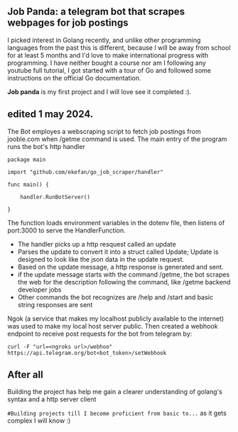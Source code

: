 ## Job Panda: a telegram bot that scrapes webpages for job postings

I picked interest in Golang recently, and unlike other programming languages from the past
this is different, because I will be  away from school for at least 5 months and I'd love to
make international progress with programming. I have neither bought a course nor am I following 
any youtube full tutorial, I got started with a tour of Go and followed some instructions on the 
official Go documentation.

**Job panda** is my first project and I will love see it completed :).

## edited 1 may 2024.
The Bot employes a webscraping script to fetch job postings from jooble.com when /getme command is used.
The main entry of the program runs the bot's http handler
```
package main

import "github.com/ekefan/go_job_scraper/handler"

func main() {
	
	handler.RunBotServer()

}
```
The function loads environment variables in the dotenv file, then listens of port:3000 to serve the HandlerFunction.
- The handler picks up a http resquest called an update
- Parses the update to convert it into a struct called Update; Update is designed to look like the json data in the 
update request.
- Based on the update message, a http response is generated and sent.
- if the update message starts with the command /getme, the bot scrapes the web for the description
following the command, like /getme backend developer jobs
- Other commands the bot recognizes are /help and /start and basic string responses are sent 

Ngok (a service that makes my localhost publicly available to the internet) was used to make my local host server public.
Then created a webhook endpoint to receive post requests for the bot from telegram by:

```
curl -F "url=<ngroks url>/webhoo" https://api.telegram.org/bot<bot_token>/setWebhook
```

## After all
Building the project has help me gain a clearer understanding of golang's syntax and a http server client

`#Building projects till I become proficient from basic to...`   as it gets complex I will know :)
